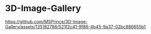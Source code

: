 # 3D-Image-Gallery

https://github.com/MSPrince/3D-Image-Gallery/assets/135182786/521f2c41-9f86-4b45-9a37-02bc886655b1
 
